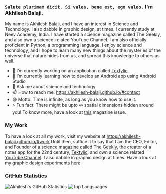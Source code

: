 ### `Salute plurimam dicit. Si vales, bene est, ego valeo.` I'm Akhilesh Balaji.

My name is Akhilesh Balaji, and I have an interest in Science and Technology. I also dabble in graphic design, at times. I currently study at Neev Academy, India. I have started a science magazine called The Geekly, and also own a science-related YouTube Channel. I am also officially proficient in Python, a programming language. I enjoy science and technology, and I hope to learn many new things about the mysteries of the universe that nature hides from us, and spread this knowledge to others as well.

- 🔭 I’m currently working on an application called [Textylic](https://akhilesh-balaji.github.io/Textylic/).
- 🌱 I’m currently learning how to develop an Android app using Android Studio
- 💬 Ask me about science and technology
- 📫 How to reach me: https://akhilesh-balaji.github.io/#contact
- 😄 Motto: Time is infinite, as long as you know how to use it.
- ⚡ Fun fact: There might be upto ∞ spatial dimensions hidden around you! To know more, have a look at [this](https://thegeekly.github.io/Issue%205/index.html) magazine issue.

### My Work
To have a look at all my work, visit my website at https://akhilesh-balaji.github.io/#work
Until then, suffice it to say that I am the CEO, Editor, and Founder of a science magazine called [The Geekly](www.thegeekly.net), the creator of a notes app for the 22nd century, [Textylic](https://akhilesh-balaji.github.io/Textylic/), and own a science related [YouTube Channel](https://www.youtube.com/channel/UCameFaM8x1vL_onYtV8ONdw). I also dabble in graphic design at times. Have a look at my graphic design experiments [here](https://www.behance.net/akhileshba4a03)

### GitHub Statistics
![Akhilesh's GitHub Statistics](https://github-readme-stats.vercel.app/api?username=akhilesh-balaji&show_icons=true&theme=dark)
![Top Langsuages](https://github-readme-stats.vercel.app/api/top-langs/?username=akhilesh-balaji&theme=dark)
